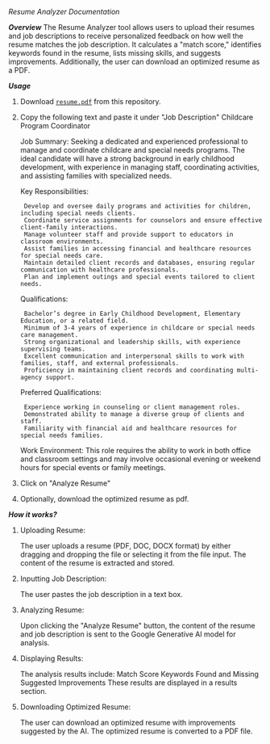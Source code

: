 *Resume Analyzer Documentation*

***Overview***
The Resume Analyzer tool allows users to upload their resumes and job descriptions to receive personalized feedback on how well the resume matches the job description. It calculates a "match score," identifies keywords found in the resume, lists missing skills, and suggests improvements. Additionally, the user can download an optimized resume as a PDF.

***Usage***
1. Download [`resume.pdf`](https://github.com/Espacio-root/Resume-Analyser/blob/master/resume.pdf) from this repository.
2. Copy the following text and paste it under "Job Description"
    Childcare Program Coordinator

    Job Summary:
    Seeking a dedicated and experienced professional to manage and coordinate childcare and special needs programs. The ideal candidate will have a strong background in early childhood development, with experience in managing staff, coordinating activities, and assisting families with specialized needs.

    Key Responsibilities:

        Develop and oversee daily programs and activities for children, including special needs clients.
        Coordinate service assignments for counselors and ensure effective client-family interactions.
        Manage volunteer staff and provide support to educators in classroom environments.
        Assist families in accessing financial and healthcare resources for special needs care.
        Maintain detailed client records and databases, ensuring regular communication with healthcare professionals.
        Plan and implement outings and special events tailored to client needs.

    Qualifications:

        Bachelor’s degree in Early Childhood Development, Elementary Education, or a related field.
        Minimum of 3-4 years of experience in childcare or special needs care management.
        Strong organizational and leadership skills, with experience supervising teams.
        Excellent communication and interpersonal skills to work with families, staff, and external professionals.
        Proficiency in maintaining client records and coordinating multi-agency support.

    Preferred Qualifications:

        Experience working in counseling or client management roles.
        Demonstrated ability to manage a diverse group of clients and staff.
        Familiarity with financial aid and healthcare resources for special needs families.

    Work Environment:
    This role requires the ability to work in both office and classroom settings and may involve occasional evening or weekend hours for special events or family meetings.
3. Click on "Analyze Resume"
4. Optionally, download the optimized resume as pdf.

***How it works?***
1. Uploading Resume:

    The user uploads a resume (PDF, DOC, DOCX format) by either dragging and dropping the file or selecting it from the file input. The content of the resume is extracted and stored.

2. Inputting Job Description:

    The user pastes the job description in a text box.

3. Analyzing Resume:

    Upon clicking the "Analyze Resume" button, the content of the resume and job description is sent to the Google Generative AI model for analysis.

4. Displaying Results:

    The analysis results include:
        Match Score
        Keywords Found and Missing
        Suggested Improvements
    These results are displayed in a results section.

5. Downloading Optimized Resume:

    The user can download an optimized resume with improvements suggested by the AI. The optimized resume is converted to a PDF file.
